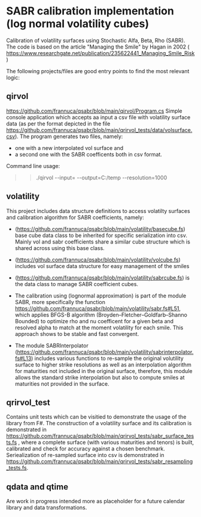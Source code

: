 # SABR calibration implementation (log normal volatility cubes)
Calibration of volatility surfaces using Stochastic Alfa, Beta, Rho (SABR).
The code is based on the article "Managing the Smile" by Hagan in 2002 ( https://www.researchgate.net/publication/235622441_Managing_Smile_Risk )

The following projects/files are good entry points to find the most relevant logic:

## **qirvol** 
https://github.com/frannuca/qsabr/blob/main/qirvol/Program.cs
Simple console application which accepts aa input a csv file with volatility surface data (as per the format depicted in the file https://github.com/frannuca/qsabr/blob/main/qrirvol_tests/data/volsurface.csv). 
The program generates two files, namely:
- one with a new interpolated vol surface and
- a second one with the SABR coefficents
both in csv format.

Command line usage:
>>./qirvol --input=<path to volsurface.csv> --output=C:/temp --resolution=1000

## **volatility** 
This project includes data structure definitions to access volatilty surfaces and calibration algorithm for SABR coefficients, namely:
 - (https://github.com/frannuca/qsabr/blob/main/volatility/basecube.fs) base cube data class to be inherited for specific serialization into csv. Mainly vol and sabr coefficients share a similar cube structure which is shared across using this base class.
 - (https://github.com/frannuca/qsabr/blob/main/volatility/volcube.fs) includes vol surface data structure for easy management of the smiles
 - (https://github.com/frannuca/qsabr/blob/main/volatility/sabrcube.fs) is the data class to manage SABR coefficient cubes.
 - The calibration using (lognormal approximation) is part of the module SABR, more specifically the function https://github.com/frannuca/qsabr/blob/main/volatility/sabr.fs#L51, which applies BFGS-B algorithm (Broyden–Fletcher–Goldfarb–Shanno Bounded) to optimize rho and nu coefficent for a given beta and resolved alpha to match at the moment volatility for each smile. This approach shows to be stable and fast convergent.

 -  The module SABRInterpolator (https://github.com/frannuca/qsabr/blob/main/volatility/sabrinterpolator.fs#L13) includes various functions to re-sample the original volutility surface to higher strike resolutions as well as an interpolation algorithm for maturities not included in the original surface, therefore, this module allows the standard strike interpolation but also to compute smiles at maturities not provided in the surface.
 
 
## **qrirvol_test** 
Contains unit tests which can be visitied to demonstrate the usage of the library from F#. 
The construction of a volatility surface and its calibration is demonstrated in  https://github.com/frannuca/qsabr/blob/main/qrirvol_tests/sabr_surface_tests.fs , where a complete surface (with various maturities and tenors) is built, calibrated and check for accuracy against a chosen benchmark.
Seriealization of re-sampled surface into csv is demonstrated in https://github.com/frannuca/qsabr/blob/main/qrirvol_tests/sabr_resampling_tests.fs.
 
 ## **qdata** and **qtime**
 Are work in progress intended more as placeholder for a future calendar library and data transformations.
 
 




